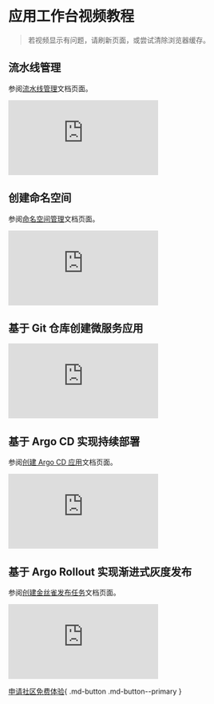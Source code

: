 # 应用工作台视频教程

> 若视频显示有问题，请刷新页面，或尝试清除浏览器缓存。

## 流水线管理

参阅[流水线管理](../amamba/user-guide/pipeline/create-custom.md)文档页面。

<div class="responsive-video-container">
<iframe src="https://harbor-test2.cn-sh2.ufileos.com/docs/videos/create-pipeline.mp4" scrolling="no" border="0" frameborder="no" framespacing="0" allowfullscreen="true"> </iframe>
</div>

## 创建命名空间

参阅[命名空间管理](../amamba/user-guide/namespace/namespace.md)文档页面。

<div class="responsive-video-container">
<iframe src="https://harbor-test2.cn-sh2.ufileos.com/docs/videos/create-ns.mp4" scrolling="no" border="0" frameborder="no" framespacing="0" allowfullscreen="true"> </iframe>
</div>

## 基于 Git 仓库创建微服务应用

<!--参阅[基于 Git 仓库创建微服务应用]()文档页面。-->

<div class="responsive-video-container">
<iframe src="https://harbor-test2.cn-sh2.ufileos.com/docs/videos/createservice-gitrepo.mp4" scrolling="no" border="0" frameborder="no" framespacing="0" allowfullscreen="true"> </iframe>
</div>

## 基于 Argo CD 实现持续部署

参阅[创建 Argo CD 应用](../amamba/user-guide/gitops/create-argo-cd.md)文档页面。

<div class="responsive-video-container">
<iframe src="https://harbor-test2.cn-sh2.ufileos.com/docs/videos/gitops.mp4" scrolling="no" border="0" frameborder="no" framespacing="0" allowfullscreen="true"> </iframe>
</div>

## 基于 Argo Rollout 实现渐进式灰度发布

参阅[创建金丝雀发布任务](../amamba/user-guide/release/canary.md)文档页面。

<div class="responsive-video-container">
<iframe src="https://harbor-test2.cn-sh2.ufileos.com/docs/videos/canary.mp4" scrolling="no" border="0" frameborder="no" framespacing="0" allowfullscreen="true"> </iframe>
</div>


[申请社区免费体验](../dce/license0.md){ .md-button .md-button--primary }
